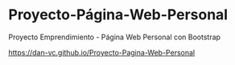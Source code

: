 # Proyecto-Página-Web-Personal
Proyecto Emprendimiento - Página Web Personal con Bootstrap

https://dan-vc.github.io/Proyecto-Pagina-Web-Personal
